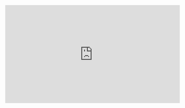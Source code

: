 



<div class="video-thumb"><iframe width="560" height="315" src="https://www.youtube.com/embed/mbmVyXIaY80" frameborder="0" allowfullscreen></iframe></div>
